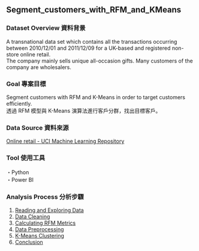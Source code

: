## Segment_customers_with_RFM_and_KMeans

### Dataset Overview 資料背景
A transnational data set which contains all the transactions occurring between 2010/12/01 and 2011/12/09 for a UK-based and registered non-store online retail.<br>
The company mainly sells unique all-occasion gifts. Many customers of the company are wholesalers.
<br>

### Goal 專案目標
Segment customers with RFM and K-Means in order to target customers efficiently.<br>
透過 RFM 模型與 K-Means 演算法進行客戶分群，找出目標客戶。

### Data Source 資料來源
<a href="https://archive.ics.uci.edu/ml/datasets/online+retail">Online retail - UCI Machine Learning Repository</a> 

### Tool 使用工具
・Python <br>
・Power BI

### Analysis Process 分析步驟

1. [Reading and Exploring Data](#1) <br>
2. [Data Cleaning](#2) <br>
3. [Calculating RFM Metrics](#3) <br>
4. [Data Preprocessing](#4) <br>
5. [K-Means Clustering](#5) <br>
6. [Conclusion](#6) <br>
